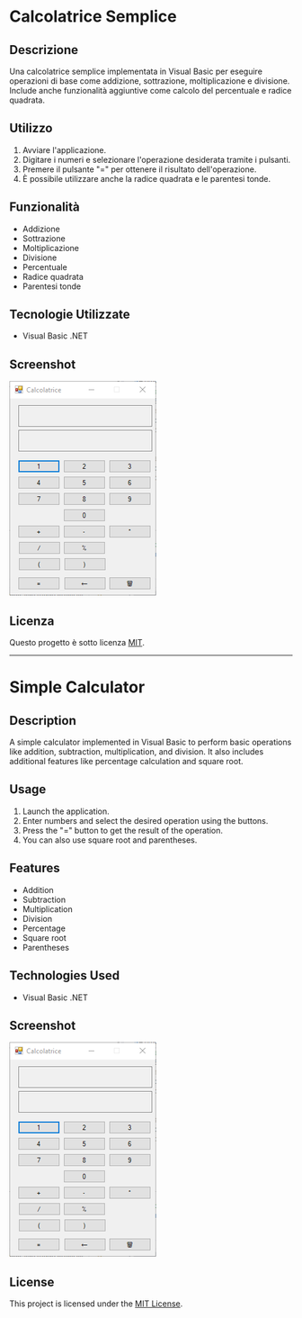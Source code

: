 # Calcolatrice Semplice

## Descrizione
Una calcolatrice semplice implementata in Visual Basic per eseguire operazioni di base come addizione, sottrazione, moltiplicazione e divisione. Include anche funzionalità aggiuntive come calcolo del percentuale e radice quadrata.

## Utilizzo
1. Avviare l'applicazione.
2. Digitare i numeri e selezionare l'operazione desiderata tramite i pulsanti.
3. Premere il pulsante "=" per ottenere il risultato dell'operazione.
4. È possibile utilizzare anche la radice quadrata e le parentesi tonde.

## Funzionalità
- Addizione
- Sottrazione
- Moltiplicazione
- Divisione
- Percentuale
- Radice quadrata
- Parentesi tonde

## Tecnologie Utilizzate
- Visual Basic .NET

## Screenshot
![Screenshot della Calcolatrice](screenshot.png)

## Licenza
Questo progetto è sotto licenza [MIT](LICENSE).

---

# Simple Calculator

## Description
A simple calculator implemented in Visual Basic to perform basic operations like addition, subtraction, multiplication, and division. It also includes additional features like percentage calculation and square root.

## Usage
1. Launch the application.
2. Enter numbers and select the desired operation using the buttons.
3. Press the "=" button to get the result of the operation.
4. You can also use square root and parentheses.

## Features
- Addition
- Subtraction
- Multiplication
- Division
- Percentage
- Square root
- Parentheses

## Technologies Used
- Visual Basic .NET

## Screenshot
![Calculator Screenshot](screenshot.png)

## License
This project is licensed under the [MIT License](LICENSE).
